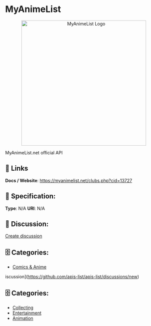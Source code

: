 # MyAnimeList
<p align="center">
    <img width="400" src="https://raw.githubusercontent.com/apis-list/apis-list/main/apis/myanimelist/logo_256x256.png" alt="MyAnimeList Logo"/>
</p>

MyAnimeList.net official API

##  🔗 Links
**Docs / Website**: https://myanimelist.net/clubs.php?cid=13727

## 🧬 Specification:
**Type**: N/A
**URI**: N/A

## 💬 Discussion:
[Create discussion](https://github.com/apis-list/apis-list/discussions/new)

## 🗄️ Categories:
- [Comics & Anime](https://github.com/apis-list/apis-list#comics--anime)






iscussion](https://github.com/apis-list/apis-list/discussions/new)

## 🗄️ Categories:
- [Collecting](https://github.com/apis-list/apis-list#collecting)
- [Entertainment](https://github.com/apis-list/apis-list#entertainment)
- [Animation](https://github.com/apis-list/apis-list#animation)







